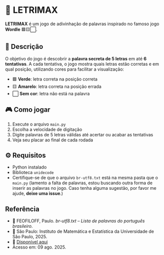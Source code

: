# 🎯 **LETRIMAX**

**LETRIMAX** é um jogo de adivinhação de palavras inspirado no famoso jogo **Wordle** 🟩🟨⬜.

## 📝 Descrição

O objetivo do jogo é descobrir a **palavra secreta de 5 letras** em até **6 tentativas**. A cada tentativa, o jogo mostra quais letras estão corretas e em qual posição, utilizando cores para facilitar a visualização:

- 🟩 **Verde**: letra correta na posição correta  
- 🟨 **Amarelo**: letra correta na posição errada  
- ⬜ **Sem cor**: letra não está na palavra

## 🎮 Como jogar

1. Execute o arquivo `main.py`  
2. Escolha a velocidade de digitação  
3. Digite palavras de 5 letras válidas até acertar ou acabar as tentativas  
4. Veja seu placar ao final de cada rodada  

## ⚙️ Requisitos

- Python instalado  
- Biblioteca `unidecode`  
- Certifique-se de que o arquivo `br-utf8.txt` está na mesma pasta que o `main.py` (lamento a falta de palavras, estou buscando outra forma de inserir as palavras no jogo. Caso tenha alguma sugestão, por favor me ajude, **deixe uma issue**.)

## Referência

- 📄 FEOFILOFF, Paulo. *br-utf8.txt – Lista de palavras do português brasileiro*.
- 📍 São Paulo: Instituto de Matemática e Estatística da Universidade de São Paulo, 2025.
- 🔗 [Disponível aqui](https://www.ime.usp.br/~pf/dicios)
- Acesso em: 09 ago. 2025.